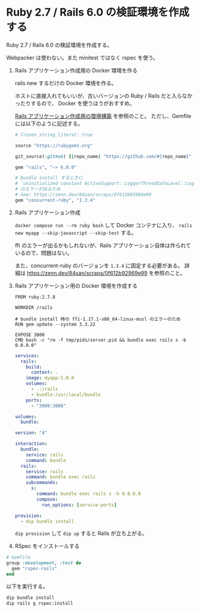 # Ruby 2.7 / Rails 6.0 の検証環境を作成する

Ruby 2.7 / Rails 6.0 の検証環境を作成する。

Webpacker は使わない。また minitest ではなく rspec を使う。

1. Rails アプリケーション作成用の Docker 環境を作る

   rails new するだけの Docker 環境を作る。

   ホストに直接入れてもいいが、古いバージョンの Ruby / Rails だと入らなかったりするので、 Docker を使うほうがおすすめ。

   [Rails アプリケーション作成用の環境構築](./Rails%20アプリケーション作成用の環境構築.md) を参照のこと。
   ただし、Gemfile には以下のように記述する。

   ```ruby
   # frozen_string_literal: true

   source "https://rubygems.org"

   git_source(:github) {|repo_name| "https://github.com/#{repo_name}" }

   gem "rails", "~> 6.0.0"

   # bundle install するときに
   # `uninitialized constant ActiveSupport::LoggerThreadSafeLevel::Logger`
   # のエラーが出るため
   # See: https://zenn.dev/84san/scraps/0f612b92969e99
   gem "concurrent-ruby", "1.3.4"
   ```

2. Rails アプリケーション作成

   `docker compose run --rm ruby bash` して Docker コンテナに入り、 `rails new myapp --skip-javascript --skip-test` する。

   ffi のエラーが出るかもしれないが、Rails アプリケーション自体は作られているので、問題はない。

   また、concurrent-ruby のバージョンを `1.3.4` に固定する必要がある。
   詳細は https://zenn.dev/84san/scraps/0f612b92969e99 を参照のこと。

3. Rails アプリケーション用の Docker 環境を作成する

   ```docker
   FROM ruby:2.7.8

   WORKDIR /rails

   # bundle install 時の ffi-1.17.1-x86_64-linux-musl のエラーのため
   RUN gem update --system 3.3.22

   EXPOSE 3000
   CMD bash -c "rm -f tmp/pids/server.pid && bundle exec rails s -b 0.0.0.0"
   ```

   ```yaml
   services:
     rails:
       build:
         context: .
       image: myapp:1.0.0
       volumes:
         - .:/rails
         - bundle:/usr/local/bundle
       ports:
         - "3000:3000"

   volumes:
     bundle:
   ```

   ```yaml
   version: "4"

   interaction:
     bundle:
       service: rails
       command: bundle
     rails:
       service: rails
       command: bundle exec rails
       subcommands:
         s:
           command: bundle exec rails s -b 0.0.0.0
           compose:
             run_options: [service-ports]

   provision:
     - dip bundle install
   ```

   `dip provision` して `dip up` すると Rails が立ち上がる。

4. RSpec をインストールする

```ruby
# Gemfile
group :development, :test do
  gem "rspec-rails"
end
```

以下を実行する。

```bash
dip bundle install
dip rails g rspec:install
```
